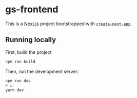 # gs-frontend

This is a [Next.js](https://nextjs.org/) project bootstrapped with [`create-next-app`](https://github.com/vercel/next.js/tree/canary/packages/create-next-app).

## Running locally

First, build the project

```bash
npm run build
```

Then, run the development server:

```bash
npm run dev
# or
yarn dev
```
